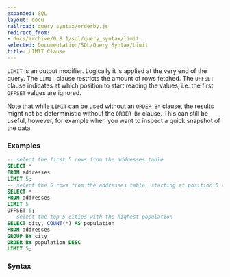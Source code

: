 ```yaml
---
expanded: SQL
layout: docu
railroad: query_syntax/orderby.js
redirect_from:
- docs/archive/0.8.1/sql/query_syntax/limit
selected: Documentation/SQL/Query Syntax/Limit
title: LIMIT Clause
---
```


`LIMIT` is an output modifier. Logically it is applied at the very end of the query. The `LIMIT` clause restricts the amount of rows fetched. The `OFFSET` clause indicates at which position to start reading the values, i.e. the first `OFFSET` values are ignored.

Note that while `LIMIT` can be used without an `ORDER BY` clause, the results might not be deterministic without the `ORDER BY` clause. This can still be useful, however, for example when you want to inspect a quick snapshot of the data.


### Examples

```sql
-- select the first 5 rows from the addresses table
SELECT *
FROM addresses
LIMIT 5;
-- select the 5 rows from the addresses table, starting at position 5 (i.e. ignoring the first 5 rows)
SELECT *
FROM addresses
LIMIT 5
OFFSET 5;
-- select the top 5 cities with the highest population
SELECT city, COUNT(*) AS population
FROM addresses
GROUP BY city
ORDER BY population DESC
LIMIT 5;
```

### Syntax
<div id="rrdiagram"></div>
